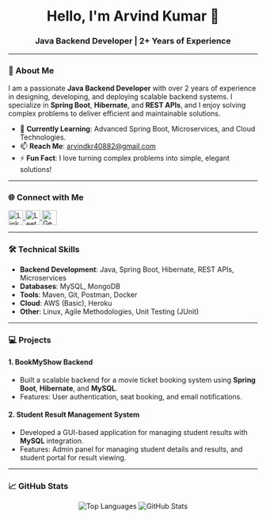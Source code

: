<h1 align="center">Hello, I'm Arvind Kumar 👋</h1>
<h3 align="center">Java Backend Developer | 2+ Years of Experience</h3>

---

### 🚀 About Me  
I am a passionate **Java Backend Developer** with over 2 years of experience in designing, developing, and deploying scalable backend systems. I specialize in **Spring Boot**, **Hibernate**, and **REST APIs**, and I enjoy solving complex problems to deliver efficient and maintainable solutions.  

- 🌱 **Currently Learning**: Advanced Spring Boot, Microservices, and Cloud Technologies.  
- 📫 **Reach Me**: [arvindkr40882@gmail.com](mailto:arvindkr40882@gmail.com)  
- ⚡ **Fun Fact**: I love turning complex problems into simple, elegant solutions!  

---

### 🌐 Connect with Me  
<p align="left">
  <a href="https://www.linkedin.com/in/arvind-kumar-239a741a0/" target="_blank">
    <img align="center" src="https://img.icons8.com/color/48/000000/linkedin.png" alt="LinkedIn" height="30" width="30" />
  </a>
  <a href="https://leetcode.com/arvind_kr/" target="_blank">
    <img align="center" src="https://raw.githubusercontent.com/rahuldkjain/github-profile-readme-generator/master/src/images/icons/Social/leet-code.svg" alt="LeetCode" height="30" width="30" />
  </a>
  <a href="https://auth.geeksforgeeks.org/user/arvind4/practice" target="_blank">
    <img align="center" src="https://raw.githubusercontent.com/rahuldkjain/github-profile-readme-generator/master/src/images/icons/Social/geeks-for-geeks.svg" alt="GeeksforGeeks" height="30" width="30" />
  </a>
</p>

---

### 🛠️ Technical Skills  
- **Backend Development**: Java, Spring Boot, Hibernate, REST APIs, Microservices  
- **Databases**: MySQL, MongoDB  
- **Tools**: Maven, Git, Postman, Docker  
- **Cloud**: AWS (Basic), Heroku  
- **Other**: Linux, Agile Methodologies, Unit Testing (JUnit)  

---

### 💻 Projects  
#### 1. **BookMyShow Backend**  
- Built a scalable backend for a movie ticket booking system using **Spring Boot**, **Hibernate**, and **MySQL**.  
- Features: User authentication, seat booking, and email notifications.  

#### 2. **Student Result Management System**  
- Developed a GUI-based application for managing student results with **MySQL** integration.  
- Features: Admin panel for managing student details and results, and student portal for result viewing.  

---

### 📈 GitHub Stats  
<p align="center">
  <img src="https://github-readme-stats.vercel.app/api/top-langs?username=arvind171219&show_icons=true&locale=en&layout=compact" alt="Top Languages" />
  <img src="https://github-readme-stats.vercel.app/api?username=arvind171219&show_icons=true&locale=en" alt="GitHub Stats" />
</p>
